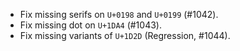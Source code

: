  * Fix missing serifs on `U+0198` and `U+0199` (#1042).
 * Fix missing dot on `U+1DA4` (#1043).
 * Fix missing variants of `U+1D2D` (Regression, #1044).